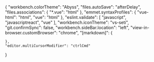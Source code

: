 {
    "workbench.colorTheme": "Abyss",
    "files.autoSave": "afterDelay",
    "files.associations": {
        "*.vue": "html"
    },
    "emmet.syntaxProfiles": {
        "vue-html": "html",
        "vue": "html"
    },
    "eslint.validate": [
        "javascript",
        "javascriptreact",
        "vue"
    ],
    "workbench.iconTheme": "vs-seti",
    "git.confirmSync": false,
    "workbench.sideBar.location": "left",
    "view-in-browser.customBrowser": "chrome",
    "[markdown]": {
        
    },
    "editor.multiCursorModifier": "ctrlCmd"
}
